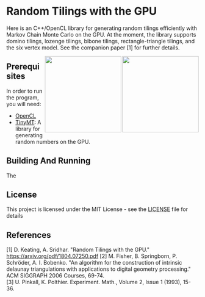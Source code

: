 # Random Tilings with the GPU
Here is an C++/OpenCL library for generating random tilings efficiently with Markov Chain Monte Carlo on the GPU. At the moment, the library supports domino tilings, lozenge tilings, bibone tilings, rectangle-triangle tilings, and the six vertex model. See the companion paper [1] for further details.

<img align="right" width="200" src="https://github.com/LittleBadger/RandomTilings/blob/master/TriangleTiling.svg"><img align="right" width="200" src="https://github.com/LittleBadger/RandomTilings/blob/master/DominoTiling.svg">


## Prerequisites
In order to run the program, you will need:
* [OpenCL](http://www.khronos.org/opencl)
* [TinyMT](https://github.com/MersenneTwister-Lab/TinyMT): A library for generating random numbers on the GPU.

## Building And Running
The 

## License

This project is licensed under the MIT License - see the [LICENSE](LICENSE) file for details



## References
[1] D. Keating, A. Sridhar. "Random Tilings with the GPU." https://arxiv.org/pdf/1804.07250.pdf
[2] M. Fisher, B. Springborn, P. Schröder, A. I. Bobenko. "An algorithm for the construction of intrinsic delaunay triangulations with applications to digital geometry processing." ACM SIGGRAPH 2006 Courses, 69-74.\
[3] U. Pinkall, K. Polthier. Experiment. Math., Volume 2, Issue 1 (1993), 15-36.
